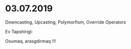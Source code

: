 # 03.07.2019

Downcasting, Upcasting, Polymorfism, Override Operators

Ev Tapshirigi:

Oxumaq, arasgdirmaq !!!
